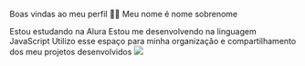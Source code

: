 Boas vindas ao meu perfil 💙💙
Meu nome é nome sobrenome

Estou estudando na Alura
Estou me desenvolvendo na linguagem JavaScript
Utilizo esse espaço para minha organização e compartilhamento dos meu projetos desenvolvidos
![]([link](https://www.google.com/url?sa=i&url=https%3A%2F%2Fgiphy.com%2Fexplore%2Fzueira&psig=AOvVaw0i7mMgek3hE_GWTsUNFqrn&ust=1716310640383000&source=images&cd=vfe&opi=89978449&ved=0CA8QjRxqFwoTCNiRwsjZnIYDFQAAAAAdAAAAABAK))
